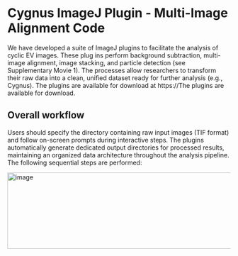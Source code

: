 # Cygnus ImageJ Plugin - Multi-Image Alignment Code
 We have developed a suite of ImageJ plugins to facilitate the analysis of cyclic EV images. These plug
ins perform background subtraction, multi-image alignment, image stacking, and particle detection (see 
Supplementary Movie 1). The processes allow researchers to transform their raw data into a clean, 
unified dataset ready for further analysis (e.g., Cygnus). The plugins are available for download at 
https://The plugins are available for download.

## Overall workflow
Users should specify the directory containing raw input images (TIF format) and follow on-screen 
prompts during interactive steps. The plugins automatically generate dedicated output directories for 
processed results, maintaining an organized data architecture throughout the analysis pipeline. The 
following sequential steps are performed:

<img width="521" height="172" alt="image" src="https://github.com/user-attachments/assets/350ca56e-8d6e-4423-a74f-dd27263699db" />

